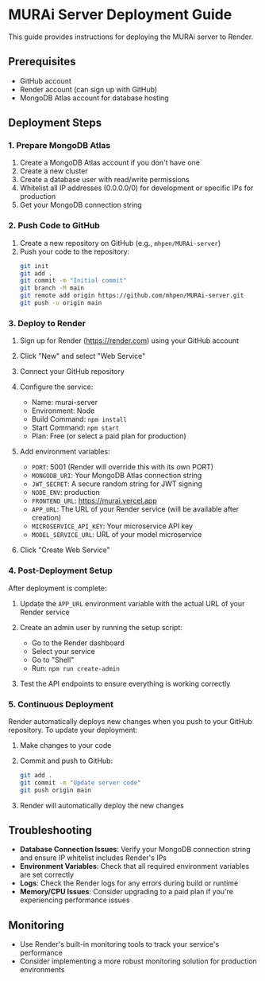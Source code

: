 # MURAi Server Deployment Guide

This guide provides instructions for deploying the MURAi server to Render.

## Prerequisites

- GitHub account
- Render account (can sign up with GitHub)
- MongoDB Atlas account for database hosting

## Deployment Steps

### 1. Prepare MongoDB Atlas

1. Create a MongoDB Atlas account if you don't have one
2. Create a new cluster
3. Create a database user with read/write permissions
4. Whitelist all IP addresses (0.0.0.0/0) for development or specific IPs for production
5. Get your MongoDB connection string

### 2. Push Code to GitHub

1. Create a new repository on GitHub (e.g., `mhpen/MURAi-server`)
2. Push your code to the repository:
   ```bash
   git init
   git add .
   git commit -m "Initial commit"
   git branch -M main
   git remote add origin https://github.com/mhpen/MURAi-server.git
   git push -u origin main
   ```

### 3. Deploy to Render

1. Sign up for Render (https://render.com) using your GitHub account
2. Click "New" and select "Web Service"
3. Connect your GitHub repository
4. Configure the service:
   - Name: murai-server
   - Environment: Node
   - Build Command: `npm install`
   - Start Command: `npm start`
   - Plan: Free (or select a paid plan for production)

5. Add environment variables:
   - `PORT`: 5001 (Render will override this with its own PORT)
   - `MONGODB_URI`: Your MongoDB Atlas connection string
   - `JWT_SECRET`: A secure random string for JWT signing
   - `NODE_ENV`: production
   - `FRONTEND_URL`: https://murai.vercel.app
   - `APP_URL`: The URL of your Render service (will be available after creation)
   - `MICROSERVICE_API_KEY`: Your microservice API key
   - `MODEL_SERVICE_URL`: URL of your model microservice

6. Click "Create Web Service"

### 4. Post-Deployment Setup

After deployment is complete:

1. Update the `APP_URL` environment variable with the actual URL of your Render service
2. Create an admin user by running the setup script:
   - Go to the Render dashboard
   - Select your service
   - Go to "Shell"
   - Run: `npm run create-admin`

3. Test the API endpoints to ensure everything is working correctly

### 5. Continuous Deployment

Render automatically deploys new changes when you push to your GitHub repository. To update your deployment:

1. Make changes to your code
2. Commit and push to GitHub:
   ```bash
   git add .
   git commit -m "Update server code"
   git push origin main
   ```

3. Render will automatically deploy the new changes

## Troubleshooting

- **Database Connection Issues**: Verify your MongoDB connection string and ensure IP whitelist includes Render's IPs
- **Environment Variables**: Check that all required environment variables are set correctly
- **Logs**: Check the Render logs for any errors during build or runtime
- **Memory/CPU Issues**: Consider upgrading to a paid plan if you're experiencing performance issues

## Monitoring

- Use Render's built-in monitoring tools to track your service's performance
- Consider implementing a more robust monitoring solution for production environments
